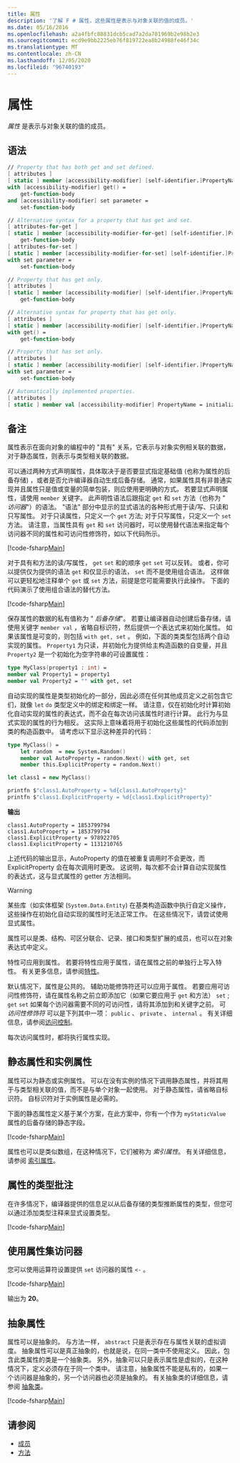 ```yaml
---
title: 属性
description: '了解 F # 属性，这些属性是表示与对象关联的值的成员。'
ms.date: 05/16/2016
ms.openlocfilehash: a2a4fbfc88831dcb5cad7a2da701969b2e98b2e3
ms.sourcegitcommit: ecd9e9bb2225eb76f819722ea8b24988fe46f34c
ms.translationtype: MT
ms.contentlocale: zh-CN
ms.lasthandoff: 12/05/2020
ms.locfileid: "96740193"
---
```

# <a name="properties"></a>属性

*属性* 是表示与对象关联的值的成员。

## <a name="syntax"></a>语法

```fsharp
// Property that has both get and set defined.
[ attributes ]
[ static ] member [accessibility-modifier] [self-identifier.]PropertyName
with [accessibility-modifier] get() =
    get-function-body
and [accessibility-modifier] set parameter =
    set-function-body

// Alternative syntax for a property that has get and set.
[ attributes-for-get ]
[ static ] member [accessibility-modifier-for-get] [self-identifier.]PropertyName =
    get-function-body
[ attributes-for-set ]
[ static ] member [accessibility-modifier-for-set] [self-identifier.]PropertyName
with set parameter =
    set-function-body

// Property that has get only.
[ attributes ]
[ static ] member [accessibility-modifier] [self-identifier.]PropertyName =
    get-function-body

// Alternative syntax for property that has get only.
[ attributes ]
[ static ] member [accessibility-modifier] [self-identifier.]PropertyName
with get() =
    get-function-body

// Property that has set only.
[ attributes ]
[ static ] member [accessibility-modifier] [self-identifier.]PropertyName
with set parameter =
    set-function-body

// Automatically implemented properties.
[ attributes ]
[ static ] member val [accessibility-modifier] PropertyName = initialization-expression [ with get, set ]
```

## <a name="remarks"></a>备注

属性表示在面向对象的编程中的 "具有" 关系，它表示与对象实例相关联的数据，对于静态属性，则表示与类型相关联的数据。

可以通过两种方式声明属性，具体取决于是否要显式指定基础值 (也称为属性的后备存储) ，或者是否允许编译器自动生成后备存储。 通常，如果属性具有非普通实现并且属性只是值或变量的简单包装，则应使用更明确的方式。 若要显式声明属性，请使用 `member` 关键字。 此声明性语法后跟指定 `get` 和 `set` 方法（也称为 " *访问器*"）的语法。 "语法" 部分中显示的显式语法的各种形式用于读/写、只读和只写属性。 对于只读属性，只定义一个 `get` 方法; 对于只写属性，只定义一个 `set` 方法。 请注意，当属性具有 `get` 和 `set` 访问器时，可以使用替代语法来指定每个访问器不同的属性和可访问性修饰符，如以下代码所示。

[!code-fsharp[Main](~/samples/snippets/fsharp/lang-ref-1/snippet3201.fs)]

对于具有和方法的读/写属性， `get` `set` 和的顺序 `get` `set` 可以反转。 或者，你可以提供仅为提供的语法 `get` 和仅显示的语法， `set` 而不是使用组合语法。 这样做可以更轻松地注释单个 `get` 或 `set` 方法，前提是您可能需要执行此操作。 下面的代码演示了使用组合语法的替代方法。

[!code-fsharp[Main](~/samples/snippets/fsharp/lang-ref-1/snippet3203.fs)]

保存属性的数据的私有值称为 " *后备存储*"。 若要让编译器自动创建后备存储，请使用关键字 `member val` ，省略自标识符，然后提供一个表达式来初始化属性。 如果该属性是可变的，则包括 `with get, set` 。 例如，下面的类类型包括两个自动实现的属性。 `Property1` 为只读，并初始化为提供给主构造函数的自变量，并且 `Property2` 是一个初始化为空字符串的可设置属性：

```fsharp
type MyClass(property1 : int) =
member val Property1 = property1
member val Property2 = "" with get, set
```

自动实现的属性是类型初始化的一部分，因此必须在任何其他成员定义之前包含它们，就像 `let` `do` 类型定义中的绑定和绑定一样。 请注意，仅在初始化时计算初始化自动实现的属性的表达式，而不会在每次访问该属性时进行计算。 此行为与显式实现的属性的行为相反。 这实际上意味着将用于初始化这些属性的代码添加到类的构造函数中。 请考虑以下显示这种差异的代码：

```fsharp
type MyClass() =
    let random  = new System.Random()
    member val AutoProperty = random.Next() with get, set
    member this.ExplicitProperty = random.Next()

let class1 = new MyClass()

printfn $"class1.AutoProperty = %d{class1.AutoProperty}"
printfn $"class1.ExplicitProperty = %d{class1.ExplicitProperty}"
```

**输出**

```console
class1.AutoProperty = 1853799794
class1.AutoProperty = 1853799794
class1.ExplicitProperty = 978922705
class1.ExplicitProperty = 1131210765
```

上述代码的输出显示，AutoProperty 的值在被重复调用时不会更改，而 ExplicitProperty 会在每次调用时更改。 这说明，每次都不会计算自动实现属性的表达式，这与显式属性的 getter 方法相同。

>[!WARNING]
>某些库（如实体框架 (`System.Data.Entity`) 在基类构造函数中执行自定义操作，这些操作在初始化自动实现的属性时无法正常工作。 在这些情况下，请尝试使用显式属性。

属性可以是类、结构、可区分联合、记录、接口和类型扩展的成员，也可以在对象表达式中定义。

特性可应用到属性。 若要将特性应用于属性，请在属性之前的单独行上写入特性。 有关更多信息，请参阅[特性](../attributes.md)。

默认情况下，属性是公共的。 辅助功能修饰符还可以应用于属性。 若要应用可访问性修饰符，请在属性名称之前立即添加它（如果它要应用于 `get` 和方法） `set` ; `get` `set` 如果每个访问器需要不同的可访问性，请将其添加到和关键字之前。 可 *访问性修饰符* 可以是下列其中一项： `public` 、 `private` 、 `internal` 。 有关详细信息，请参阅[访问控制](../access-control.md)。

每次访问属性时，都将执行属性实现。

## <a name="static-and-instance-properties"></a>静态属性和实例属性

属性可以为静态或实例属性。 可以在没有实例的情况下调用静态属性，并将其用于与类型相关联的值，而不是与单个对象一起使用。 对于静态属性，请省略自标识符。 自标识符对于实例属性是必需的。

下面的静态属性定义基于某个方案，在此方案中，你有一个作为 `myStaticValue` 属性的后备存储的静态字段。

[!code-fsharp[Main](~/samples/snippets/fsharp/lang-ref-1/snippet3204.fs)]

属性也可以是类似数组，在这种情况下，它们被称为 *索引属性*。 有关详细信息，请参阅 [索引属性](indexed-properties.md)。

## <a name="type-annotation-for-properties"></a>属性的类型批注

在许多情况下，编译器提供的信息足以从后备存储的类型推断属性的类型，但您可以通过添加类型注释来显式设置类型。

[!code-fsharp[Main](~/samples/snippets/fsharp/lang-ref-1/snippet3205.fs)]

## <a name="using-property-set-accessors"></a>使用属性集访问器

您可以使用运算符设置提供 `set` 访问器的属性 `<-` 。

[!code-fsharp[Main](~/samples/snippets/fsharp/lang-ref-1/snippet3206.fs)]

输出为 **20**。

## <a name="abstract-properties"></a>抽象属性

属性可以是抽象的。 与方法一样， `abstract` 只是表示存在与属性关联的虚拟调度。 抽象属性可以是真正抽象的，也就是说，在同一类中不使用定义。 因此，包含此类属性的类是一个抽象类。 另外，抽象可以只是表示属性是虚拟的，在这种情况下，定义必须存在于同一个类中。 请注意，抽象属性不能是私有的，如果一个访问器是抽象的，另一个访问器也必须是抽象的。 有关抽象类的详细信息，请参阅 [抽象类](../abstract-classes.md)。

[!code-fsharp[Main](~/samples/snippets/fsharp/lang-ref-1/snippet3207.fs)]

## <a name="see-also"></a>请参阅

- [成员](index.md)
- [方法](methods.md)
